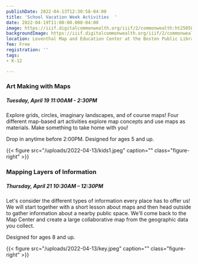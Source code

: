 ```yaml
---
publishDate: 2022-04-13T12:30:58-04:00
title: 'School Vacation Week Activities  '
date: 2022-04-19T11:00:00.000-04:00
image: https://iiif.digitalcommonwealth.org/iiif/2/commonwealth:ht250586p/full/full/0/default.jpg
backgroundImage: https://iiif.digitalcommonwealth.org/iiif/2/commonwealth:ht250586p/full/full/0/default.jpg
location: Leventhal Map and Education Center at the Boston Public Library
fee: Free
registration: ''
tags:
- K-12

---
```

### **Art Making with Maps**

##### Tuesday, April 19 11:00AM - 2:30PM

Explore grids, circles, imaginary landscapes, and of course maps! Four different map-based art activities explore map concepts and use maps as materials. Make something to take home with you!

Drop in anytime before 2:00PM. Designed for ages 5 and up.

{{< figure src="/uploads/2022-04-13/kids1.jpeg" caption="" class="figure-right" >}}

### Mapping Layers of Information

##### Thursday, April 21 10:30AM – 12:30PM

Let's consider the different types of information every place has to offer us! We will start together with a short lesson about maps and then head outside to gather information about a nearby public space. We'll come back to the Map Center and create a large collaborative map from the geographic data you collect.

Designed for ages 8 and up.

{{< figure src="/uploads/2022-04-13/key.jpeg" caption="" class="figure-right" >}}